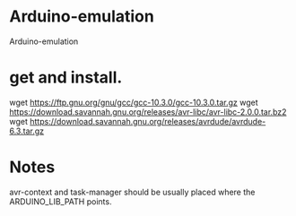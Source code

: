 # Arduino-emulation
Arduino-emulation


# get and install.

wget https://ftp.gnu.org/gnu/gcc/gcc-10.3.0/gcc-10.3.0.tar.gz
wget https://download.savannah.gnu.org/releases/avr-libc/avr-libc-2.0.0.tar.bz2
wget https://download.savannah.gnu.org/releases/avrdude/avrdude-6.3.tar.gz


# Notes

avr-context and task-manager should be usually placed where the ARDUINO_LIB_PATH points.
